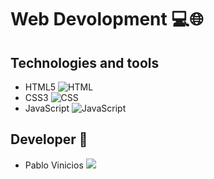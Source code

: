 # Web Devolopment 💻🌐

## Technologies and tools
  - HTML5  ![HTML](https://img.shields.io/badge/HTML-FF4500?style=for-the-badge&logo=html5&logoColor=white)
  - CSS3 ![CSS](https://img.shields.io/badge/CSS-1572B6?style=for-the-badge&logo=css3&logoColor=white) 
  - JavaScript  ![JavaScript](https://img.shields.io/badge/javascript-%23323330.svg?style=for-the-badge&logo=javascript&logoColor=%23F7DF1E)

## Developer 👤

  - Pablo Vinicios <a href="https://github.com/PabloVini28" target="_blank"><img src="https://img.shields.io/badge/GitHub-100000?style=badge&logo=github&logoColor=white&color=black"></a>
